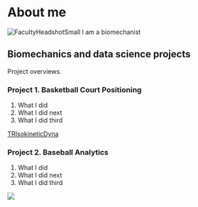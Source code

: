 # About me
![FacultyHeadshotSmall](https://github.com/user-attachments/assets/c294fc01-3193-49e0-8d8f-46cc22b17b5d)
I am a biomechanist

## Biomechanics and data science projects
Project overviews.

### Project 1. Basketball Court Positioning
1. What I did
2. What I did next
3. What I did third

[TRIsokineticDyna](https://github.com/sleigh79/BiomechanicsPortfolio/blob/main/TRIsokineticDyna.pdf)

### Project 2. Baseball Analytics
1. What I did
2. What I did next
3. What I did third

![](https://github.com/user-attachments/assets/f7cee4e0-8218-44b5-95cc-1e4ddbefd638)

